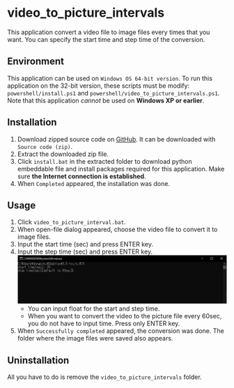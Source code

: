 # video_to_picture_intervals
This application convert a video file to image files every times that you want. You can specify the start time and step time of the conversion. 
## Environment
This application can be used on `Windows OS 64-bit version`. To run this application on the 32-bit version, these scripts must be modify: `powershell/install.ps1` and `powershell/video_to_picture_intervals.ps1`. Note that this application *cannot* be used on **Windows XP or earlier**. 
## Installation
1. Download zipped source code on [GitHub](https://github.com/dongsiku/video_to_picture_intervals/releases/latest). It can be downloaded with `Source code (zip)`. 
1. Extract the downloaded zip file. 
1. Click `install.bat` in the extracted folder to download python embeddable file and install packages required for this application. Make sure **the Internet connection is established**. 
1.  When `Completed` appeared, the installation was done. 
## Usage
1. Click `video_to_picture_interval.bat`. 
1. When open-file dialog appeared, choose the video file to convert it to image files. 
1. Input the start time (sec) and press ENTER key. 
1. Input the step time (sec) and press ENTER key. 
![usage_console](readme_figure/usage_console.JPG)
    - You can input float for the start and step time. 
    - When you want to convert the video to the picture file every 60sec, you do not have to input time. Press only ENTER key. 
1. When `Successfully completed` appeared, the conversion was done. The folder where the image files were saved also appears. 
## Uninstallation
All you have to do is remove the `video_to_picture_intervals` folder. 